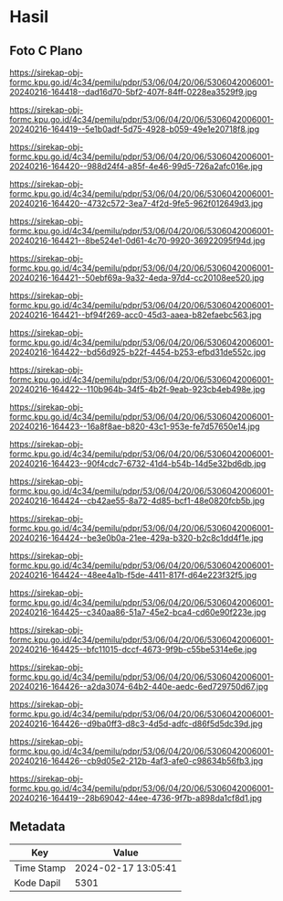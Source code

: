 # Hasil

## Foto C Plano

https://sirekap-obj-formc.kpu.go.id/4c34/pemilu/pdpr/53/06/04/20/06/5306042006001-20240216-164418--dad16d70-5bf2-407f-84ff-0228ea3529f9.jpg

https://sirekap-obj-formc.kpu.go.id/4c34/pemilu/pdpr/53/06/04/20/06/5306042006001-20240216-164419--5e1b0adf-5d75-4928-b059-49e1e20718f8.jpg

https://sirekap-obj-formc.kpu.go.id/4c34/pemilu/pdpr/53/06/04/20/06/5306042006001-20240216-164420--988d24f4-a85f-4e46-99d5-726a2afc016e.jpg

https://sirekap-obj-formc.kpu.go.id/4c34/pemilu/pdpr/53/06/04/20/06/5306042006001-20240216-164420--4732c572-3ea7-4f2d-9fe5-962f012649d3.jpg

https://sirekap-obj-formc.kpu.go.id/4c34/pemilu/pdpr/53/06/04/20/06/5306042006001-20240216-164421--8be524e1-0d61-4c70-9920-36922095f94d.jpg

https://sirekap-obj-formc.kpu.go.id/4c34/pemilu/pdpr/53/06/04/20/06/5306042006001-20240216-164421--50ebf69a-9a32-4eda-97d4-cc20108ee520.jpg

https://sirekap-obj-formc.kpu.go.id/4c34/pemilu/pdpr/53/06/04/20/06/5306042006001-20240216-164421--bf94f269-acc0-45d3-aaea-b82efaebc563.jpg

https://sirekap-obj-formc.kpu.go.id/4c34/pemilu/pdpr/53/06/04/20/06/5306042006001-20240216-164422--bd56d925-b22f-4454-b253-efbd31de552c.jpg

https://sirekap-obj-formc.kpu.go.id/4c34/pemilu/pdpr/53/06/04/20/06/5306042006001-20240216-164422--110b964b-34f5-4b2f-9eab-923cb4eb498e.jpg

https://sirekap-obj-formc.kpu.go.id/4c34/pemilu/pdpr/53/06/04/20/06/5306042006001-20240216-164423--16a8f8ae-b820-43c1-953e-fe7d57650e14.jpg

https://sirekap-obj-formc.kpu.go.id/4c34/pemilu/pdpr/53/06/04/20/06/5306042006001-20240216-164423--90f4cdc7-6732-41d4-b54b-14d5e32bd6db.jpg

https://sirekap-obj-formc.kpu.go.id/4c34/pemilu/pdpr/53/06/04/20/06/5306042006001-20240216-164424--cb42ae55-8a72-4d85-bcf1-48e0820fcb5b.jpg

https://sirekap-obj-formc.kpu.go.id/4c34/pemilu/pdpr/53/06/04/20/06/5306042006001-20240216-164424--be3e0b0a-21ee-429a-b320-b2c8c1dd4f1e.jpg

https://sirekap-obj-formc.kpu.go.id/4c34/pemilu/pdpr/53/06/04/20/06/5306042006001-20240216-164424--48ee4a1b-f5de-4411-817f-d64e223f32f5.jpg

https://sirekap-obj-formc.kpu.go.id/4c34/pemilu/pdpr/53/06/04/20/06/5306042006001-20240216-164425--c340aa86-51a7-45e2-bca4-cd60e90f223e.jpg

https://sirekap-obj-formc.kpu.go.id/4c34/pemilu/pdpr/53/06/04/20/06/5306042006001-20240216-164425--bfc11015-dccf-4673-9f9b-c55be5314e6e.jpg

https://sirekap-obj-formc.kpu.go.id/4c34/pemilu/pdpr/53/06/04/20/06/5306042006001-20240216-164426--a2da3074-64b2-440e-aedc-6ed729750d67.jpg

https://sirekap-obj-formc.kpu.go.id/4c34/pemilu/pdpr/53/06/04/20/06/5306042006001-20240216-164426--d9ba0ff3-d8c3-4d5d-adfc-d86f5d5dc39d.jpg

https://sirekap-obj-formc.kpu.go.id/4c34/pemilu/pdpr/53/06/04/20/06/5306042006001-20240216-164426--cb9d05e2-212b-4af3-afe0-c98634b56fb3.jpg

https://sirekap-obj-formc.kpu.go.id/4c34/pemilu/pdpr/53/06/04/20/06/5306042006001-20240216-164419--28b69042-44ee-4736-9f7b-a898da1cf8d1.jpg


## Metadata

| Key        | Value               |
| ---------- | ------------------- |
| Time Stamp | 2024-02-17 13:05:41 |
| Kode Dapil | 5301                |



